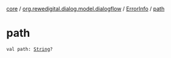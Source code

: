 [core](../../index.md) / [org.rewedigital.dialog.model.dialogflow](../index.md) / [ErrorInfo](index.md) / [path](./path.md)

# path

`val path: `[`String`](https://kotlinlang.org/api/latest/jvm/stdlib/kotlin/-string/index.html)`?`